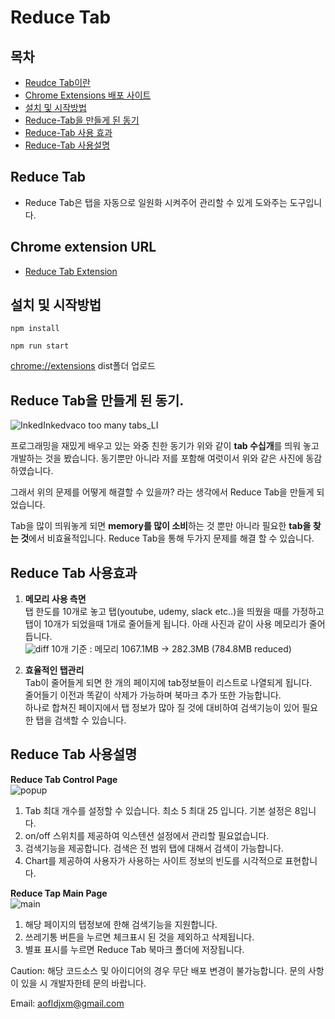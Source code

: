 # Reduce Tab

## 목차

- [Reudce Tab이란](#reduce-tab)
- [Chrome Extensions 배포 사이트](#chrome-extension-url)
- [설치 및 시작방법](#설치-및-시작방법)
- [Reduce-Tab을 만들게 된 동기](#reduce-tab을-만들게-된-동기)
- [Reduce-Tab 사용 효과](#reduce-tab-사용효과)
- [Reduce-Tab 사용설명](#reduce-tab-사용설명)

## Reduce Tab

- Reduce Tab은 탭을 자동으로 일원화 시켜주어 관리할 수 있게 도와주는 도구입니다.

## Chrome extension URL

- [Reduce Tab Extension](https://chrome.google.com/webstore/detail/reduce-tab/ddojcdkpfcpomfndebldefeepgndiboi?hl=ko&authuser=0)

## 설치 및 시작방법

```
npm install

npm run start
```

[chrome://extensions](chrome://extensions) dist폴더 업로드

## Reduce Tab을 만들게 된 동기.

![InkedInkedvaco too many tabs_LI](https://user-images.githubusercontent.com/38717176/158215396-64a7c434-f06a-4ea1-9129-d64495cb87ac.jpg)

프로그래밍을 재밌게 배우고 있는 와중 친한 동기가 위와 같이 **tab 수십개**를 띄워 놓고 개발하는 것을 봤습니다. 동기뿐만 아니라 저를 포함해 여럿이서 위와 같은 사진에 동감하였습니다.

그래서 위의 문제를 어떻게 해결할 수 있을까? 라는 생각에서 Reduce Tab을 만들게 되었습니다.

Tab을 많이 띄워놓게 되면 **memory를 많이 소비**하는 것 뿐만 아니라 필요한 **tab을 찾는 것**에서 비효율적입니다. Reduce Tab을 통해 두가지 문제를 해결 할 수 있습니다.

## Reduce Tab 사용효과

1. **메모리 사용 측면**  
   탭 한도를 10개로 놓고 탭(youtube, udemy, slack etc..)을 띄웠을 때를 가정하고 탭이 10개가 되었을때 1개로 줄어들게 됩니다. 아래 사진과 같이 사용 메모리가 줄어듭니다.  
   ![diff](https://user-images.githubusercontent.com/38717176/158220008-8b90b589-61f0-4dc4-ab41-75bca0ea06c8.png)
   10개 기준 : 메모리 1067.1MB -> 282.3MB (784.8MB reduced)

2. **효율적인 탭관리**  
   Tab이 줄어들게 되면 한 개의 페이지에 tab정보들이 리스트로 나열되게 됩니다.  
   줄어들기 이전과 똑같이 삭제가 가능하며 북마크 추가 또한 가능합니다.  
   하나로 합쳐진 페이지에서 탭 정보가 많아 질 것에 대비하여 검색기능이 있어 필요한 탭을 검색할 수 있습니다.

## Reduce Tab 사용설명

**Reduce Tab Control Page**  
![popup](https://user-images.githubusercontent.com/38717176/158220540-438c28e3-1625-4a50-89af-a28ba5382c21.png)

1. Tab 최대 개수를 설정할 수 있습니다. 최소 5 최대 25 입니다. 기본 설정은 8입니다.
2. on/off 스위치를 제공하여 익스텐션 설정에서 관리할 필요없습니다.
3. 검색기능을 제공합니다. 검색은 전 범위 탭에 대해서 검색이 가능합니다.
4. Chart를 제공하여 사용자가 사용하는 사이트 정보의 빈도를 시각적으로 표현합니다.

**Reduce Tap Main Page**   
![main](https://user-images.githubusercontent.com/38717176/158220855-52658645-6d32-48c6-a871-e1a1ff5641fe.png)

1. 해당 페이지의 탭정보에 한해 검색기능을 지원합니다.
2. 쓰레기통 버튼을 누르면 체크표시 된 것을 제외하고 삭제됩니다.
3. 별표 표시를 누르면 Reduce Tab 북마크 폴더에 저장됩니다.

Caution: 해당 코드소스 및 아이디어의 경우 무단 배포 변경이 불가능합니다. 문의 사항이 있을 시 개발자한테 문의 바랍니다.

Email: aofldjxm@gmail.com
